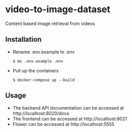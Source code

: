 # video-to-image-dataset

Content based image retrieval from videos

## Installation
- Rename .env.example to .env
    ```
    $ mv .env.example .env
    ```
- Pull up the containers
    ```
    $ docker-compose up --build
    ```

## Usage
- The backend API documentation can be accessed at http://localhost:8020/docs
- The frontend can be accessed at http://localhost:8021
- Flower can be accessed at http://localhost:5555
